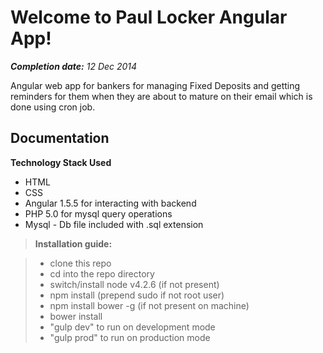 Welcome to Paul Locker Angular App!
===================
***Completion date:** 12 Dec 2014*

Angular web app for bankers for managing Fixed Deposits and getting reminders for them when they are about to mature on their email which is done using cron job.


Documentation
-------------

**Technology Stack  Used**

 - HTML
 -  CSS 
 - Angular 1.5.5 for interacting with backend 
 - PHP 5.0 for mysql query operations
 - Mysql - Db file included with .sql extension

> **Installation guide:**

> - clone this repo
> - cd into the repo directory
> - switch/install node v4.2.6 (if not present)
> - npm install (prepend sudo if not root user)
> - npm install bower -g (if not present on machine)
> - bower  install
> - "gulp dev" to run  on development mode
> - "gulp prod" to  run on production mode
